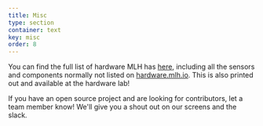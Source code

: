 ```yaml
---
title: Misc
type: section
container: text
key: misc
order: 8
---
```


You can find the full list of hardware MLH has [here](/MLH_Hardware.pdf),
including all the sensors and components normally not listed on
[hardware.mlh.io](https://hardware.mlh.io/). This is also printed out and
available at the hardware lab!


If you have an open source project and are looking for contributors, let a team
member know! We'll give you a shout out on our screens and the slack.

